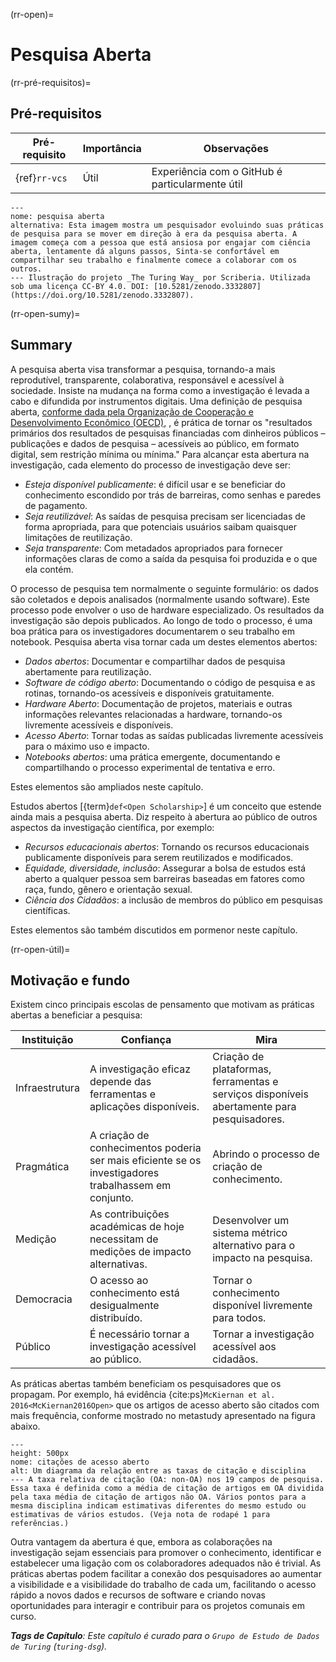 (rr-open)=
# Pesquisa Aberta

(rr-pré-requisitos)=
## Pré-requisitos

| Pré-requisito | Importância | Observações                                     |
| ------------- | ----------- | ----------------------------------------------- |
| {ref}`rr-vcs` | Útil        | Experiência com o GitHub é particularmente útil |


```{figure} ../figures/evolution-open-research.jpg
---
nome: pesquisa aberta
alternativa: Esta imagem mostra um pesquisador evoluindo suas práticas de pesquisa para se mover em direção à era da pesquisa aberta. A imagem começa com a pessoa que está ansiosa por engajar com ciência aberta, lentamente dá alguns passos, Sinta-se confortável em compartilhar seu trabalho e finalmente comece a colaborar com os outros.
--- Ilustração do projeto _The Turing Way_ por Scriberia. Utilizada sob uma licença CC-BY 4.0. DOI: [10.5281/zenodo.3332807](https://doi.org/10.5281/zenodo.3332807).
```

(rr-open-sumy)=
## Summary

A pesquisa aberta visa transformar a pesquisa, tornando-a mais reprodutível, transparente, colaborativa, responsável e acessível à sociedade. Insiste na mudança na forma como a investigação é levada a cabo e difundida por instrumentos digitais. Uma definição de pesquisa aberta, [conforme dada pela Organização de Cooperação e Desenvolvimento Econômico (OECD)](https://www.fct.pt/dsi/docs/Making_Open_Science_a_Reality.pdf "Making Open Science a Reality, OECD Science, Technology and Industry Policy Papers No. 25"), , é prática de tornar os "resultados primários dos resultados de pesquisas financiadas com dinheiros públicos – publicações e dados de pesquisa – acessíveis ao público, em formato digital, sem restrição mínima ou mínima." Para alcançar esta abertura na investigação, cada elemento do processo de investigação deve ser:

- _Esteja disponível publicamente_: é difícil usar e se beneficiar do conhecimento escondido por trás de barreiras, como senhas e paredes de pagamento.
- _Seja reutilizável_: As saídas de pesquisa precisam ser licenciadas de forma apropriada, para que potenciais usuários saibam quaisquer limitações de reutilização.
- _Seja transparente_: Com metadados apropriados para fornecer informações claras de como a saída da pesquisa foi produzida e o que ela contém.

O processo de pesquisa tem normalmente o seguinte formulário: os dados são coletados e depois analisados (normalmente usando software). Este processo pode envolver o uso de hardware especializado. Os resultados da investigação são depois publicados. Ao longo de todo o processo, é uma boa prática para os investigadores documentarem o seu trabalho em notebook. Pesquisa aberta visa tornar cada um destes elementos abertos:

- _Dados abertos_: Documentar e compartilhar dados de pesquisa abertamente para reutilização.
- _Software de código aberto_: Documentando o código de pesquisa e as rotinas, tornando-os acessíveis e disponíveis gratuitamente.
- _Hardware Aberto_: Documentação de projetos, materiais e outras informações relevantes relacionadas a hardware, tornando-os livremente acessíveis e disponíveis.
- _Acesso Aberto_: Tornar todas as saídas publicadas livremente acessíveis para o máximo uso e impacto.
- _Notebooks abertos_: uma prática emergente, documentando e compartilhando o processo experimental de tentativa e erro.

Estes elementos são ampliados neste capítulo.

Estudos abertos [{term}`def<Open Scholarship>`] é um conceito que estende ainda mais a pesquisa aberta. Diz respeito à abertura ao público de outros aspectos da investigação científica, por exemplo:

- _Recursos educacionais abertos_: Tornando os recursos educacionais publicamente disponíveis para serem reutilizados e modificados.
- _Equidade, diversidade, inclusão_: Assegurar a bolsa de estudos está aberto a qualquer pessoa sem barreiras baseadas em fatores como raça, fundo, gênero e orientação sexual.
- _Ciência dos Cidadãos_: a inclusão de membros do público em pesquisas científicas.

Estes elementos são também discutidos em pormenor neste capítulo.

(rr-open-útil)=
## Motivação e fundo

Existem cinco principais escolas de pensamento que motivam as práticas abertas a beneficiar a pesquisa:

| Instituição    | Confiança                                                                                            | Mira                                                                                       |
| -------------- | ---------------------------------------------------------------------------------------------------- | ------------------------------------------------------------------------------------------ |
| Infraestrutura | A investigação eficaz depende das ferramentas e aplicações disponíveis.                              | Criação de plataformas, ferramentas e serviços disponíveis abertamente para pesquisadores. |
| Pragmática     | A criação de conhecimentos poderia ser mais eficiente se os investigadores trabalhassem em conjunto. | Abrindo o processo de criação de conhecimento.                                             |
| Medição        | As contribuições académicas de hoje necessitam de medições de impacto alternativas.                  | Desenvolver um sistema métrico alternativo para o impacto na pesquisa.                     |
| Democracia     | O acesso ao conhecimento está desigualmente distribuído.                                             | Tornar o conhecimento disponível livremente para todos.                                    |
| Público        | É necessário tornar a investigação acessível ao público.                                             | Tornar a investigação acessível aos cidadãos.                                              |

As práticas abertas também beneficiam os pesquisadores que os propagam. Por exemplo, há evidência {cite:ps}`McKiernan et al. 2016<McKiernan2016Open>` que os artigos de acesso aberto são citados com mais frequência, conforme mostrado no metastudy apresentado na figura abaixo.

```{figure} ../figures/open-access-citations.jpg
---
height: 500px
nome: citações de acesso aberto
alt: Um diagrama da relação entre as taxas de citação e disciplina
--- A taxa relativa de citação (OA: non-OA) nos 19 campos de pesquisa. Essa taxa é definida como a média de citação de artigos em OA dividida pela taxa média de citação de artigos não OA. Vários pontos para a mesma disciplina indicam estimativas diferentes do mesmo estudo ou estimativas de vários estudos. (Veja nota de rodapé 1 para referências.)
```

Outra vantagem da abertura é que, embora as colaborações na investigação sejam essenciais para promover o conhecimento, identificar e estabelecer uma ligação com os colaboradores adequados não é trivial. As práticas abertas podem facilitar a conexão dos pesquisadores ao aumentar a visibilidade e a visibilidade do trabalho de cada um, facilitando o acesso rápido a novos dados e recursos de software e criando novas oportunidades para interagir e contribuir para os projetos comunais em curso.

***Tags de Capítulo**: Este capítulo é curado para o `Grupo de Estudo de Dados de Turing` (`turing-dsg`).*
